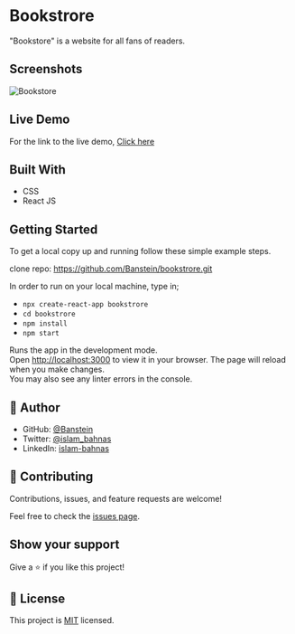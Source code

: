 # Bookstrore

"Bookstore" is a website for all fans of readers.
## Screenshots

![Bookstore](https://user-images.githubusercontent.com/35707975/161389318-0b07b115-4a27-4093-b59f-ef4416341a09.png)


## Live Demo

For the link to the live demo, [Click here](https://banstein-bookstore.herokuapp.com/)


## Built With

- CSS
- React JS

## Getting Started

To get a local copy up and running follow these simple example steps.

clone repo: https://github.com/Banstein/bookstrore.git

In order to run on your local machine, type in;

- `npx create-react-app bookstrore`
- `cd bookstrore`
- `npm install`
- `npm start`

Runs the app in the development mode.\
Open [http://localhost:3000](http://localhost:3000) to view it in your browser.
The page will reload when you make changes.\
You may also see any linter errors in the console.

## 👤 **Author**

- GitHub: [@Banstein](https://github.com/Banstein)
- Twitter: [@islam_bahnas](https://twitter.com/islam_bahnas)
- LinkedIn: [islam-bahnas](www.linkedin.com/in/islam-bahnas)

## 🤝 Contributing

Contributions, issues, and feature requests are welcome!

Feel free to check the [issues page](../../issues/).

## Show your support

Give a ⭐️ if you like this project!

## 📝 License

This project is [MIT](./LICENSE) licensed.
